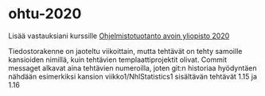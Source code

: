 # ohtu-2020

Lisää vastauksiani kurssille [Ohjelmistotuotanto avoin yliopisto 2020](https://ohjelmistotuotanto-hy-avoin.github.io/)

Tiedostorakenne on jaoteltu viikoittain, mutta tehtävät on tehty samoille kansioiden nimillä, kuin
tehtävien templaattiprojektit olivat. Commit messaget alkavat aina tehtävien numeroilla, joten git:n
historiaa hyödyntäen nähdään esimerkiksi kansion viikko1/NhlStatistics1 sisältävän tehtävät 1.15 ja 1.16
